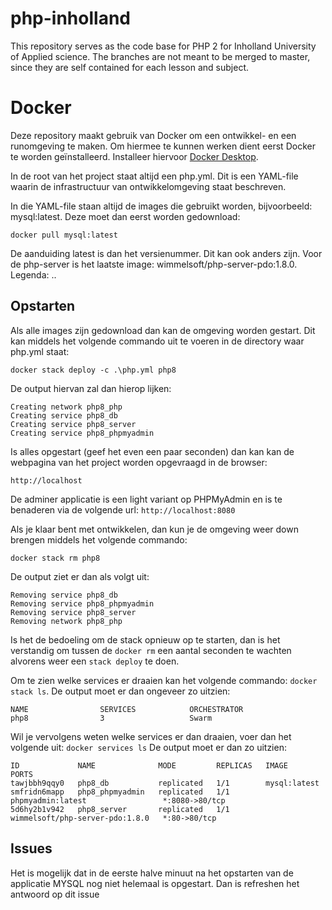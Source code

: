 # php-inholland

This repository serves as the code base for PHP 2 for Inholland University of Applied science.
The branches are not meant to be merged to master, since they are self contained for each lesson and subject.

# Docker

Deze repository maakt gebruik van Docker om een ontwikkel- en een runomgeving te maken. Om hiermee te kunnen werken dient eerst Docker te worden geïnstalleerd. Installeer hiervoor [Docker Desktop](https://www.docker.com/get-started).

In de root van het project staat altijd een php.yml. Dit is een YAML-file waarin de infrastructuur van ontwikkelomgeving staat beschreven.

In die YAML-file staan altijd de images die gebruikt worden, bijvoorbeeld: mysql:latest. Deze moet dan eerst worden gedownload:

```docker pull mysql:latest```

De aanduiding latest is dan het versienummer. Dit kan ook anders zijn. Voor de php-server is het laatste image:
wimmelsoft/php-server-pdo:1.8.0. Legenda: <major version>.<major php version>.<minor version>


## Opstarten

Als alle images zijn gedownload dan kan de omgeving worden gestart. Dit kan middels het volgende commando uit te voeren
in de directory waar php.yml staat:

```docker stack deploy -c .\php.yml php8```

De output hiervan zal dan hierop lijken:

```
Creating network php8_php
Creating service php8_db
Creating service php8_server
Creating service php8_phpmyadmin
```

Is alles opgestart (geef het even een paar seconden) dan kan kan de webpagina van het project worden opgevraagd in de browser:

```http://localhost```

De adminer applicatie is een light variant op PHPMyAdmin en is te benaderen via de volgende url: ```http://localhost:8080```

Als je klaar bent met ontwikkelen, dan kun je de omgeving weer down brengen middels het volgende commando:

```docker stack rm php8```

De output ziet er dan als volgt uit:

```
Removing service php8_db
Removing service php8_phpmyadmin
Removing service php8_server
Removing network php8_php
```
Is het de bedoeling om de stack opnieuw op te starten, dan is het verstandig om tussen de ```docker rm``` een aantal seconden te wachten alvorens weer een ```stack deploy``` te doen. 

Om te zien welke services er draaien kan het volgende commando:
```docker stack ls```. De output moet er dan ongeveer zo uitzien:
```
NAME                SERVICES            ORCHESTRATOR
php8                3                   Swarm       
```

Wil je vervolgens weten welke services er dan draaien, voer dan het volgende uit:
```docker services ls```
De output moet er dan zo uitzien:

```
ID             NAME              MODE         REPLICAS   IMAGE                             PORTS
tawjbbh9qqy0   php8_db           replicated   1/1        mysql:latest
smfridn6mapp   php8_phpmyadmin   replicated   1/1        phpmyadmin:latest                 *:8080->80/tcp
5d6hy2b1v942   php8_server       replicated   1/1        wimmelsoft/php-server-pdo:1.8.0   *:80->80/tcp       
```

## Issues
Het is mogelijk dat in de eerste halve minuut na het opstarten van de applicatie MYSQL nog niet helemaal is opgestart. Dan is refreshen het antwoord op dit issue
